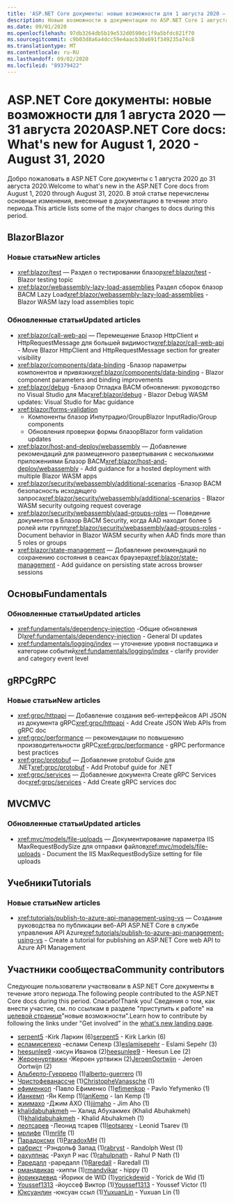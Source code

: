 ```yaml
---
title: 'ASP.NET Core документы: новые возможности для 1 августа 2020 — 31 августа 2020'
description: Новые возможности в документации по ASP.NET Core 1 августа 2020 — 31 августа 2020.
ms.date: 09/01/2020
ms.openlocfilehash: 97db3264db5b19e532d0590dc1f9a5bfdc821f70
ms.sourcegitcommit: c9b03d8a6a4dcc59e4aacb30a691f349235a74c8
ms.translationtype: MT
ms.contentlocale: ru-RU
ms.lasthandoff: 09/02/2020
ms.locfileid: "89379422"
---
```

# <a name="aspnet-core-docs-whats-new-for-august-1-2020---august-31-2020"></a><span data-ttu-id="20212-103">ASP.NET Core документы: новые возможности для 1 августа 2020 — 31 августа 2020</span><span class="sxs-lookup"><span data-stu-id="20212-103">ASP.NET Core docs: What's new for August 1, 2020 - August 31, 2020</span></span>

<span data-ttu-id="20212-104">Добро пожаловать в ASP.NET Core документы с 1 августа 2020 до 31 августа 2020.</span><span class="sxs-lookup"><span data-stu-id="20212-104">Welcome to what's new in the ASP.NET Core docs from August 1, 2020 through August 31, 2020.</span></span> <span data-ttu-id="20212-105">В этой статье перечислены основные изменения, внесенные в документацию в течение этого периода.</span><span class="sxs-lookup"><span data-stu-id="20212-105">This article lists some of the major changes to docs during this period.</span></span>

## <a name="blazor"></a><span data-ttu-id="20212-106">Blazor</span><span class="sxs-lookup"><span data-stu-id="20212-106">Blazor</span></span>

### <a name="new-articles"></a><span data-ttu-id="20212-107">Новые статьи</span><span class="sxs-lookup"><span data-stu-id="20212-107">New articles</span></span>

- <span data-ttu-id="20212-108"><xref:blazor/test> — Раздел о тестировании блазор</span><span class="sxs-lookup"><span data-stu-id="20212-108"><xref:blazor/test> - Blazor testing topic</span></span>
- <span data-ttu-id="20212-109"><xref:blazor/webassembly-lazy-load-assemblies> Раздел сборок блазор ВАСМ Lazy Load</span><span class="sxs-lookup"><span data-stu-id="20212-109"><xref:blazor/webassembly-lazy-load-assemblies> - Blazor WASM lazy load assemblies topic</span></span>

### <a name="updated-articles"></a><span data-ttu-id="20212-110">Обновленные статьи</span><span class="sxs-lookup"><span data-stu-id="20212-110">Updated articles</span></span>

- <span data-ttu-id="20212-111"><xref:blazor/call-web-api> — Перемещение Блазор HttpClient и HttpRequestMessage для большей видимости</span><span class="sxs-lookup"><span data-stu-id="20212-111"><xref:blazor/call-web-api> - Move Blazor HttpClient and HttpRequestMessage section for greater visibility</span></span>
- <span data-ttu-id="20212-112"><xref:blazor/components/data-binding> -Блазор параметры компонентов и привязки</span><span class="sxs-lookup"><span data-stu-id="20212-112"><xref:blazor/components/data-binding> - Blazor component parameters and binding improvements</span></span>
- <span data-ttu-id="20212-113"><xref:blazor/debug> -Блазор Отладка ВАСМ обновления: руководство по Visual Studio для Mac</span><span class="sxs-lookup"><span data-stu-id="20212-113"><xref:blazor/debug> - Blazor Debug WASM updates: Visual Studio for Mac guidance</span></span>
- <xref:blazor/forms-validation>
  - <span data-ttu-id="20212-114">Компоненты блазор Инпутрадио/Group</span><span class="sxs-lookup"><span data-stu-id="20212-114">Blazor InputRadio/Group components</span></span>
  - <span data-ttu-id="20212-115">Обновления проверки формы блазор</span><span class="sxs-lookup"><span data-stu-id="20212-115">Blazor form validation updates</span></span>
- <span data-ttu-id="20212-116"><xref:blazor/host-and-deploy/webassembly> — Добавление рекомендаций для размещенного развертывания с несколькими приложениями Блазор ВАСМ</span><span class="sxs-lookup"><span data-stu-id="20212-116"><xref:blazor/host-and-deploy/webassembly> - Add guidance for a hosted deployment with multiple Blazor WASM apps</span></span>
- <span data-ttu-id="20212-117"><xref:blazor/security/webassembly/additional-scenarios> -Блазор ВАСМ безопасность исходящего запроса</span><span class="sxs-lookup"><span data-stu-id="20212-117"><xref:blazor/security/webassembly/additional-scenarios> - Blazor WASM security outgoing request coverage</span></span>
- <span data-ttu-id="20212-118"><xref:blazor/security/webassembly/aad-groups-roles> — Поведение документов в Блазор ВАСМ Security, когда AAD находит более 5 ролей или групп</span><span class="sxs-lookup"><span data-stu-id="20212-118"><xref:blazor/security/webassembly/aad-groups-roles> - Document behavior in Blazor WASM security when AAD finds more than 5 roles or groups</span></span>
- <span data-ttu-id="20212-119"><xref:blazor/state-management> — Добавление рекомендаций по сохранению состояния в сеансах браузера</span><span class="sxs-lookup"><span data-stu-id="20212-119"><xref:blazor/state-management> - Add guidance on persisting state across browser sessions</span></span>

## <a name="fundamentals"></a><span data-ttu-id="20212-120">Основы</span><span class="sxs-lookup"><span data-stu-id="20212-120">Fundamentals</span></span>

### <a name="updated-articles"></a><span data-ttu-id="20212-121">Обновленные статьи</span><span class="sxs-lookup"><span data-stu-id="20212-121">Updated articles</span></span>

- <span data-ttu-id="20212-122"><xref:fundamentals/dependency-injection> -Общие обновления DI</span><span class="sxs-lookup"><span data-stu-id="20212-122"><xref:fundamentals/dependency-injection> - General DI updates</span></span>
- <span data-ttu-id="20212-123"><xref:fundamentals/logging/index> — уточнение уровня поставщика и категории событий</span><span class="sxs-lookup"><span data-stu-id="20212-123"><xref:fundamentals/logging/index> - clarify provider and category event level</span></span>

## <a name="grpc"></a><span data-ttu-id="20212-124">gRPC</span><span class="sxs-lookup"><span data-stu-id="20212-124">gRPC</span></span>

### <a name="new-articles"></a><span data-ttu-id="20212-125">Новые статьи</span><span class="sxs-lookup"><span data-stu-id="20212-125">New articles</span></span>

- <span data-ttu-id="20212-126"><xref:grpc/httpapi> — Добавление создания веб-интерфейсов API JSON из документа gRPC</span><span class="sxs-lookup"><span data-stu-id="20212-126"><xref:grpc/httpapi> - Add Create JSON Web APIs from gRPC doc</span></span>
- <span data-ttu-id="20212-127"><xref:grpc/performance> — рекомендации по повышению производительности gRPC</span><span class="sxs-lookup"><span data-stu-id="20212-127"><xref:grpc/performance> - gRPC performance best practices</span></span>
- <span data-ttu-id="20212-128"><xref:grpc/protobuf> — Добавление protobuf Guide для .NET</span><span class="sxs-lookup"><span data-stu-id="20212-128"><xref:grpc/protobuf> - Add Protobuf guide for .NET</span></span>
- <span data-ttu-id="20212-129"><xref:grpc/services> — Добавление документа Create gRPC Services doc</span><span class="sxs-lookup"><span data-stu-id="20212-129"><xref:grpc/services> - Add Create gRPC services doc</span></span>

## <a name="mvc"></a><span data-ttu-id="20212-130">MVC</span><span class="sxs-lookup"><span data-stu-id="20212-130">MVC</span></span>

### <a name="updated-articles"></a><span data-ttu-id="20212-131">Обновленные статьи</span><span class="sxs-lookup"><span data-stu-id="20212-131">Updated articles</span></span>

- <span data-ttu-id="20212-132"><xref:mvc/models/file-uploads> — Документирование параметра IIS MaxRequestBodySize для отправки файлов</span><span class="sxs-lookup"><span data-stu-id="20212-132"><xref:mvc/models/file-uploads> - Document the IIS MaxRequestBodySize setting for file uploads</span></span>

## <a name="tutorials"></a><span data-ttu-id="20212-133">Учебники</span><span class="sxs-lookup"><span data-stu-id="20212-133">Tutorials</span></span>

### <a name="new-articles"></a><span data-ttu-id="20212-134">Новые статьи</span><span class="sxs-lookup"><span data-stu-id="20212-134">New articles</span></span>

- <span data-ttu-id="20212-135"><xref:tutorials/publish-to-azure-api-management-using-vs> — Создание руководства по публикации веб-API ASP.NET Core в службе управления API Azure</span><span class="sxs-lookup"><span data-stu-id="20212-135"><xref:tutorials/publish-to-azure-api-management-using-vs> - Create a tutorial for publishing an ASP.NET Core web API to Azure API Management</span></span>

## <a name="community-contributors"></a><span data-ttu-id="20212-136">Участники сообщества</span><span class="sxs-lookup"><span data-stu-id="20212-136">Community contributors</span></span>

<span data-ttu-id="20212-137">Следующие пользователи участвовали в ASP.NET Core документы в течение этого периода.</span><span class="sxs-lookup"><span data-stu-id="20212-137">The following people contributed to the ASP.NET Core docs during this period.</span></span> <span data-ttu-id="20212-138">Спасибо!</span><span class="sxs-lookup"><span data-stu-id="20212-138">Thank you!</span></span> <span data-ttu-id="20212-139">Сведения о том, как внести участие, см. по ссылкам в разделе "приступить к работе" на [целевой странице](index.yml)"новые возможности".</span><span class="sxs-lookup"><span data-stu-id="20212-139">Learn how to contribute by following the links under "Get involved" in the [what's new landing page](index.yml).</span></span>

- <span data-ttu-id="20212-140">[serpent5](https://github.com/serpent5) -Kirk Ларкин (6)</span><span class="sxs-lookup"><span data-stu-id="20212-140">[serpent5](https://github.com/serpent5) - Kirk Larkin (6)</span></span>
- <span data-ttu-id="20212-141">[есламисепехр](https://github.com/eslamisepehr) -еслами Сепехр (3)</span><span class="sxs-lookup"><span data-stu-id="20212-141">[eslamisepehr](https://github.com/eslamisepehr) - Eslami Sepehr (3)</span></span>
- <span data-ttu-id="20212-142">[heesunlee9](https://github.com/heesunlee9) -хисун Иванов (2)</span><span class="sxs-lookup"><span data-stu-id="20212-142">[heesunlee9](https://github.com/heesunlee9) - Heesun Lee (2)</span></span>
- <span data-ttu-id="20212-143">[Жероенуртвижн](https://github.com/JeroenOortwijn) -Жероен уртвижн (2)</span><span class="sxs-lookup"><span data-stu-id="20212-143">[JeroenOortwijn](https://github.com/JeroenOortwijn) - Jeroen Oortwijn (2)</span></span>
- <span data-ttu-id="20212-144">[Альберто-Гуерреро](https://github.com/alberto-guerrero) (1)</span><span class="sxs-lookup"><span data-stu-id="20212-144">[alberto-guerrero](https://github.com/alberto-guerrero) (1)</span></span>
- <span data-ttu-id="20212-145">[Чристофеванассче](https://github.com/ChristopheVanassche) (1)</span><span class="sxs-lookup"><span data-stu-id="20212-145">[ChristopheVanassche](https://github.com/ChristopheVanassche) (1)</span></span>
- <span data-ttu-id="20212-146">[ефименкоп](https://github.com/efimenkop) -Павло Ефименко (1)</span><span class="sxs-lookup"><span data-stu-id="20212-146">[efimenkop](https://github.com/efimenkop) - Pavlo Yefymenko (1)</span></span>
- <span data-ttu-id="20212-147">[Ианкемп](https://github.com/IanKemp) -Ян Kemp (1)</span><span class="sxs-lookup"><span data-stu-id="20212-147">[IanKemp](https://github.com/IanKemp) - Ian Kemp (1)</span></span>
- <span data-ttu-id="20212-148">[жиимахо](https://github.com/jiimaho) -Джим АХО (1)</span><span class="sxs-lookup"><span data-stu-id="20212-148">[jiimaho](https://github.com/jiimaho) - Jim Aho (1)</span></span>
- <span data-ttu-id="20212-149">[khalidabuhakmeh](https://github.com/khalidabuhakmeh) — Халид Абухакмех (Khalid Abuhakmeh) (1)</span><span class="sxs-lookup"><span data-stu-id="20212-149">[khalidabuhakmeh](https://github.com/khalidabuhakmeh) - Khalid Abuhakmeh (1)</span></span>
- <span data-ttu-id="20212-150">[леотсарев](https://github.com/leotsarev) -Леонид тсарев (1)</span><span class="sxs-lookup"><span data-stu-id="20212-150">[leotsarev](https://github.com/leotsarev) - Leonid Tsarev (1)</span></span>
- <span data-ttu-id="20212-151">[мрлифе](https://github.com/mrlife) (1)</span><span class="sxs-lookup"><span data-stu-id="20212-151">[mrlife](https://github.com/mrlife) (1)</span></span>
- <span data-ttu-id="20212-152">[Парадоксмх](https://github.com/ParadoxMH) (1)</span><span class="sxs-lookup"><span data-stu-id="20212-152">[ParadoxMH](https://github.com/ParadoxMH) (1)</span></span>
- <span data-ttu-id="20212-153">[рабрист](https://github.com/rabryst) -Рэндольф Запад (1)</span><span class="sxs-lookup"><span data-stu-id="20212-153">[rabryst](https://github.com/rabryst) - Randolph West (1)</span></span>
- <span data-ttu-id="20212-154">[рахулпнас](https://github.com/rahulpnath) -Рахул P нас (1)</span><span class="sxs-lookup"><span data-stu-id="20212-154">[rahulpnath](https://github.com/rahulpnath) - Rahul P Nath (1)</span></span>
- <span data-ttu-id="20212-155">[Раредалл](https://github.com/Raredall) -раредалл (1)</span><span class="sxs-lookup"><span data-stu-id="20212-155">[Raredall](https://github.com/Raredall) - Raredall (1)</span></span>
- <span data-ttu-id="20212-156">[рмандвикар](https://github.com/rmandvikar) -хиппи (1)</span><span class="sxs-lookup"><span data-stu-id="20212-156">[rmandvikar](https://github.com/rmandvikar) - hippy (1)</span></span>
- <span data-ttu-id="20212-157">[йориккдевид](https://github.com/yorickdewid) -Йорикк de WID (1)</span><span class="sxs-lookup"><span data-stu-id="20212-157">[yorickdewid](https://github.com/yorickdewid) - Yorick de Wid (1)</span></span>
- <span data-ttu-id="20212-158">[Youssef1313](https://github.com/Youssef1313) -йоуссеф Виктор (1)</span><span class="sxs-lookup"><span data-stu-id="20212-158">[Youssef1313](https://github.com/Youssef1313) - Youssef Victor (1)</span></span>
- <span data-ttu-id="20212-159">[Юксуанлин](https://github.com/YuxuanLin) -юксуан ссыл (1)</span><span class="sxs-lookup"><span data-stu-id="20212-159">[YuxuanLin](https://github.com/YuxuanLin) - Yuxuan Lin (1)</span></span>
